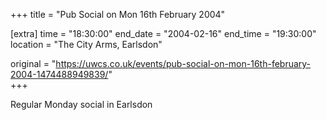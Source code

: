 +++
title = "Pub Social on Mon 16th February 2004"

[extra]
time = "18:30:00"
end_date = "2004-02-16"
end_time = "19:30:00"
location = "The City Arms, Earlsdon"

original = "https://uwcs.co.uk/events/pub-social-on-mon-16th-february-2004-1474488949839/"    
+++

Regular Monday social in Earlsdon

